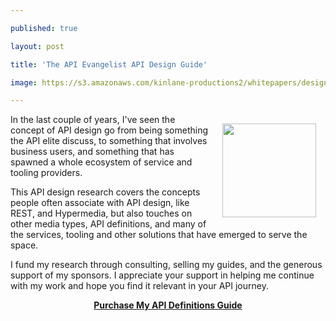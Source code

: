 ---
published: true
layout: post
title: 'The API Evangelist API Design Guide'
image: https://s3.amazonaws.com/kinlane-productions2/whitepapers/design/api-evangelist-api-design-guide-may-2016-cover.png
---

<p><a href="http://apis.how/jxcvi8wng2"><img style="padding: 15px;" src="https://s3.amazonaws.com/kinlane-productions2/whitepapers/design/api-evangelist-api-design-guide-may-2016-cover.png" alt="" width="150" align="right" /></a>
<p>In the last couple of years, I've seen the concept of API design go from being something the API elite discuss, to something that involves business users, and something that has spawned a whole ecosystem of service and tooling providers.&nbsp;
<p>This API design research covers the concepts people often associate with API design, like REST, and Hypermedia, but also touches on other media types, API definitions, and many of the services, tooling and other solutions that have emerged to serve the space.
<p>I fund my research through consulting, selling my guides, and the generous support of my sponsors. I appreciate your support in helping me continue with my work and hope you find it relevant in your API journey. &nbsp;
<p style="text-align: center;"><a href="http://apis.how/jxcvi8wng2"><strong>Purchase My API Definitions Guide</strong></a>

